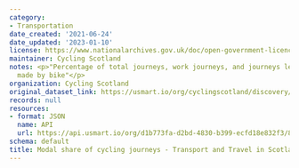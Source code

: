 ```yaml
---
category:
- Transportation
date_created: '2021-06-24'
date_updated: '2023-01-10'
license: https://www.nationalarchives.gov.uk/doc/open-government-licence/version/3/
maintainer: Cycling Scotland
notes: <p>"Percentage of total journeys, work journeys, and journeys less than 5 miles
  made by bike"</p>
organization: Cycling Scotland
original_dataset_link: https://usmart.io/org/cyclingscotland/discovery/discovery-view-detail/d2355ba5-ab91-48ff-baec-571303566b71
records: null
resources:
- format: JSON
  name: API
  url: https://api.usmart.io/org/d1b773fa-d2bd-4830-b399-ecfd18e832f3/8a5c5728-e113-4a77-9795-271618238861/1/urql
schema: default
title: Modal share of cycling journeys - Transport and Travel in Scotland
---
```

